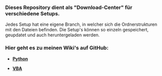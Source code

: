 ### Dieses Repository dient als "Download-Center" für verschiedene Setups.

Jedes Setup hat eine eigene Branch, in welcher sich die Ordnerstrukturen mit den Dateien befinden. Die Setup's können so einzeln gespeichert, geupdatet  und auch heruntergeladen werden.

### Hier geht es zu meinen Wiki's auf GitHub:

* **[Python](https://github.com/CodeHaMbUrGeR/Python/wiki)**

* **[VBA](https://github.com/CodeHaMbUrGeR/VBA/wiki)**
